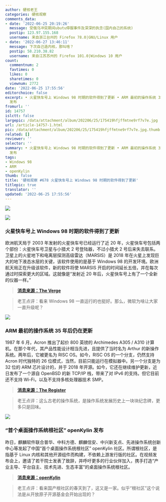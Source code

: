 ```yaml
---
author: 硬核老王
categories: 硬核观察
comments_data:
- date: '2022-06-25 20:19:26'
  message: 受俄乌冲突期间ubutu停服事件及深深的执念(国内自己的系统)
  postip: 123.97.155.168
  username: 来自浙江台州的 Firefox 78.0|GNU/Linux 用户
- date: '2022-06-27 13:46:11'
  message: 下次自己造内核，那叫啥？
  postip: 58.210.38.82
  username: 来自江苏苏州的 Firefox 101.0|Windows 10 用户
count:
  commentnum: 2
  favtimes: 0
  likes: 0
  sharetimes: 0
  viewnum: 2772
date: '2022-06-25 17:55:56'
editorchoice: false
excerpt: • 火星快车号上 Windows 98 时期的软件得到了更新 • ARM 最初的操作系统 35 年后仍在更新 • “首个桌面操作系统根社区” openKylin
  发布
fromurl: ''
id: 14757
islctt: false
largepic: /data/attachment/album/202206/25/175419hfjffmtne9rf7v7e.jpg
url: /article-14757-1.html
pic: /data/attachment/album/202206/25/175419hfjffmtne9rf7v7e.jpg.thumb.jpg
related: []
reviewer: ''
selector: ''
summary: • 火星快车号上 Windows 98 时期的软件得到了更新 • ARM 最初的操作系统 35 年后仍在更新 • “首个桌面操作系统根社区” openKylin
  发布
tags:
- Windows 98
- ARM
- openKylin
thumb: false
title: '硬核观察 #678 火星快车号上 Windows 98 时期的软件得到了更新'
titlepic: true
translator: ''
updated: '2022-06-25 17:55:56'
---
```


![](/data/attachment/album/202206/25/175419hfjffmtne9rf7v7e.jpg)


![](/data/attachment/album/202206/25/175426ohmsxx4n5jydhmyb.jpg)


### 火星快车号上 Windows 98 时期的软件得到了更新


欧洲航天局于 2003 年发射的火星快车号已经运行了近 20 年，火星快车号包括两个部份：火星快车号卫星与小猎犬 2 号登陆器，不过小猎犬 2 号后来失去联系。卫星上的火星地下和电离层探测高级雷达（MARSIS）是 2018 年在火星上发现巨大的地下液态水层的关键，该软件使用的是基于 Windows 98 的开发环境。欧洲航天局正在升级该软件，新的软件将使 MARSIS 开启的时间延长五倍，并在每次通过时探索更大的区域。这就像是“发射近 20 年后，火星快车号上有了一个全新的仪器一样。”



> 
> **[消息来源：The Verge](https://www.theverge.com/2022/6/24/23181715/mars-express-marsis-windows-98-upgrade-esa)**
> 
> 
> 



> 
> 老王点评：看来 Windows 98 一直运行的也挺好。那么，微软为啥让大家一直升级呢？
> 
> 
> 


![](/data/attachment/album/202206/25/175450c77ttj7y7yt5iytr.jpg)


### ARM 最初的操作系统 35 年后仍在更新


1987 年 6 月，Acron 推出了起价 800 英镑的 Archimedes A305 / A310 计算机。在那个年代，其产品性能设计相当先进，且提供了当时名为 Arthur 的新操作系统。两年后，它被更名为 RISC OS。如今，RISC OS 的一个分支，仍然支持 Acron 时代独特的 26 位模式，当然，目前只能运行在模拟器中。另一个分支是为 32 位的 ARM 芯片设计的，并于 2018 年开源。如今，它还在继续维护更新，近日发布了一个源自 OpenBSD 的新 TCP/IP 栈，带来了对 IPv6 的支持。但它目前还不支持 Wi-Fi，以及不支持多核处理器技术 SMP。



> 
> **[消息来源：The Register](https://www.theregister.com/2022/06/21/risc_os_35/)**
> 
> 
> 



> 
> 老王点评：这么古老的操作系统，是操作系统发展历史上一块块纪念碑，更多只是回味。
> 
> 
> 


![](/data/attachment/album/202206/25/175507spctttlap1rqir8l.jpg)


### “首个桌面操作系统根社区” openKylin 发布


昨日，麒麟软件联合普华、中科方德、麒麟信安、中兴新支点、先进操作系统创新中心等发起了中国“首个桌面操作系统根社区” openKylin 社区。所谓根社区，是指基于 Linux 内核和其他开源组件而构建，不依赖上游发行版的社区。在视频发布会上，邀请了若干院士发表了致辞，并呼吁更多的行业伙伴加入，携手打造“产业主导、平台自主、技术先进、生态丰富”的桌面操作系统根社区。



> 
> **[消息来源：openKylin](https://mp.weixin.qq.com/s/NneK8FSbOJSL_4Upn7G_ag)**
> 
> 
> 



> 
> 老王点评：看来国产根社区的春天到了，这又是一家。似乎“根社区”这个说法是从开放原子开源基金会开始出现的？
> 
> 
>